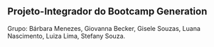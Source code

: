 ## Projeto-Integrador do Bootcamp Generation
 
 Grupo:
 Bárbara Menezes,
 Giovanna Becker,
 Gisele Souzas,
 Luana Nascimento,
 Luiza Lima,
 Stefany Souza.
